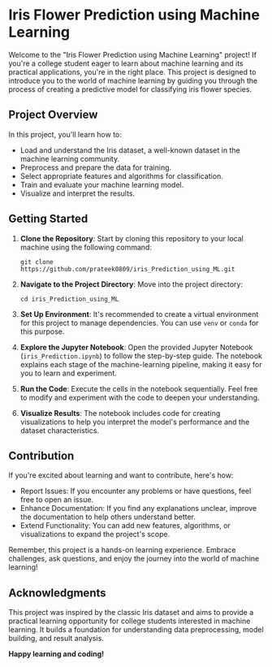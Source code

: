 # Iris Flower Prediction using Machine Learning

Welcome to the "Iris Flower Prediction using Machine Learning" project! If you're a college student eager to learn about machine learning and its practical applications, you're in the right place. This project is designed to introduce you to the world of machine learning by guiding you through the process of creating a predictive model for classifying iris flower species.

## Project Overview

In this project, you'll learn how to:
- Load and understand the Iris dataset, a well-known dataset in the machine learning community.
- Preprocess and prepare the data for training.
- Select appropriate features and algorithms for classification.
- Train and evaluate your machine learning model.
- Visualize and interpret the results.

## Getting Started

1. **Clone the Repository**: Start by cloning this repository to your local machine using the following command:
   ```
   git clone https://github.com/prateek0809/iris_Prediction_using_ML.git
   ```

2. **Navigate to the Project Directory**: Move into the project directory:
   ```
   cd iris_Prediction_using_ML
   ```

3. **Set Up Environment**: It's recommended to create a virtual environment for this project to manage dependencies. You can use `venv` or `conda` for this purpose.

4. **Explore the Jupyter Notebook**: Open the provided Jupyter Notebook (`iris_Prediction.ipynb`) to follow the step-by-step guide. The notebook explains each stage of the machine-learning pipeline, making it easy for you to learn and experiment.

5. **Run the Code**: Execute the cells in the notebook sequentially. Feel free to modify and experiment with the code to deepen your understanding.

6. **Visualize Results**: The notebook includes code for creating visualizations to help you interpret the model's performance and the dataset characteristics.

## Contribution

If you're excited about learning and want to contribute, here's how:
- Report Issues: If you encounter any problems or have questions, feel free to open an issue.
- Enhance Documentation: If you find any explanations unclear, improve the documentation to help others understand better.
- Extend Functionality: You can add new features, algorithms, or visualizations to expand the project's scope.

Remember, this project is a hands-on learning experience. Embrace challenges, ask questions, and enjoy the journey into the world of machine learning!

## Acknowledgments

This project was inspired by the classic Iris dataset and aims to provide a practical learning opportunity for college students interested in machine learning. It builds a foundation for understanding data preprocessing, model building, and result analysis.

**Happy learning and coding!**
